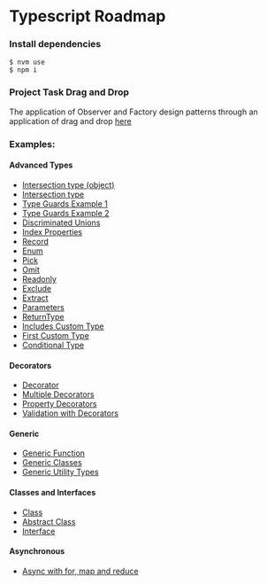 # Typescript Roadmap

### Install dependencies
```
$ nvm use
$ npm i
```

### Project Task Drag and Drop
The application of Observer and Factory design patterns through an application of drag and drop [here](./project-task-drag-drop)

### Examples:

#### Advanced Types
* [Intersection type (object)](./advanced-types/src/example-1)
* [Intersection type](./advanced-types/src/example-2)
* [Type Guards Example 1](./advanced-types/src/example-3)
* [Type Guards Example 2](./advanced-types/src/example-4)
* [Discriminated Unions](./advanced-types/src/example-5)
* [Index Properties](./advanced-types/src/example-6)
* [Record](./advanced-types/src/example-14)
* [Enum](./advanced-types/src/example-7)
* [Pick](./advanced-types/src/example-8)
* [Omit](./advanced-types/src/example-9)
* [Readonly](./advanced-types/src/example-10)
* [Exclude](./advanced-types/src/example-11)
* [Extract](./advanced-types/src/example-15)
* [Parameters](./advanced-types/src/example-16)
* [ReturnType](./advanced-types/src/example-17)
* [Includes Custom Type](./advanced-types/src/example-12)
* [First Custom Type](./advanced-types/src/example-13)
* [Conditional Type](./advanced-types/src/example-18)

#### Decorators
* [Decorator](./decorators/src/example-1)
* [Multiple Decorators](./decorators/src/example-2)
* [Property Decorators](./decorators/src/example-3)
* [Validation with Decorators](./decorators/src/example-4)

#### Generic
* [Generic Function](./generics/src/example-1)
* [Generic Classes](./generics/src/example-2)
* [Generic Utility Types](./generics/src/example-3)

#### Classes and Interfaces
* [Class](./classes-interfaces/src/example-1)
* [Abstract Class](./classes-interfaces/src/example-2)
* [Interface](./classes-interfaces/src/example-3)

#### Asynchronous
* [Async with for, map and reduce](./asynchronous/src/example-1)

